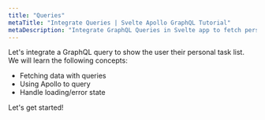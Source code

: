 ```yaml
---
title: "Queries"
metaTitle: "Integrate Queries | Svelte Apollo GraphQL Tutorial"
metaDescription: "Integrate GraphQL Queries in Svelte app to fetch personal todo data and handle loading or error state."
---
```


Let's integrate a GraphQL query to show the user their personal task list.
We will learn the following concepts:

- Fetching data with queries
- Using Apollo to query
- Handle loading/error state

Let's get started!
